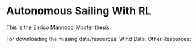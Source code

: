 # Autonomous Sailing With RL

This is the Enrico Mannocci Master thesis.

For downloading the missing data/resources:
Wind Data:
Other Resources: